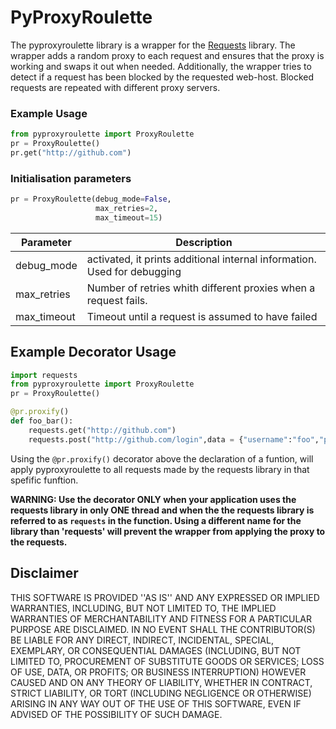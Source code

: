 # PyProxyRoulette
The pyproxyroulette library is a wrapper for the [Requests](http://docs.python-requests.org/en/master/) library. The wrapper adds a random proxy to each request and ensures that the proxy is working and swaps it out when needed. Additionally, the wrapper tries to detect if a request has been blocked by the requested web-host. Blocked requests are repeated with different proxy servers.

### Example Usage
```python
from pyproxyroulette import ProxyRoulette
pr = ProxyRoulette()
pr.get("http://github.com")
```

### Initialisation parameters
```python
pr = ProxyRoulette(debug_mode=False, 
                   max_retries=2,
                   max_timeout=15)
```
| Parameter | Description |
| --------- | ----------- |
| debug_mode | activated, it prints additional internal information. Used for debugging |
| max_retries | Number of retries whith different proxies when a request fails.|
| max_timeout | Timeout until a request is assumed to have failed |

## Example Decorator Usage
```python
import requests
from pyproxyroulette import ProxyRoulette
pr = ProxyRoulette()

@pr.proxify()
def foo_bar():
    requests.get("http://github.com")
    requests.post("http://github.com/login",data = {"username":"foo","password":"bar"})
```

Using the `@pr.proxify()` decorator above the declaration of a funtion, will apply pyproxyroulette to all requests made by the requests library in that spefific funftion. 

**WARNING: Use the decorator ONLY when your application uses the requests library in only ONE thread and when the the requests library is referred to as `requests` in the function. Using a different name for the library than 'requests' will prevent the wrapper from applying the proxy to the requests.**
## Disclaimer
THIS SOFTWARE IS PROVIDED ''AS IS'' AND ANY EXPRESSED OR IMPLIED WARRANTIES, INCLUDING, BUT NOT LIMITED TO, THE IMPLIED WARRANTIES OF MERCHANTABILITY AND FITNESS FOR A PARTICULAR PURPOSE ARE DISCLAIMED. IN NO EVENT SHALL THE CONTRIBUTOR(S) BE LIABLE FOR ANY DIRECT, INDIRECT, INCIDENTAL, SPECIAL, EXEMPLARY, OR CONSEQUENTIAL DAMAGES (INCLUDING, BUT NOT LIMITED TO, PROCUREMENT OF SUBSTITUTE GOODS OR SERVICES; LOSS OF USE, DATA, OR PROFITS; OR BUSINESS INTERRUPTION) HOWEVER CAUSED AND ON ANY THEORY OF LIABILITY, WHETHER IN CONTRACT, STRICT LIABILITY, OR TORT (INCLUDING NEGLIGENCE OR OTHERWISE) ARISING IN ANY WAY OUT OF THE USE OF THIS SOFTWARE, EVEN IF ADVISED OF THE POSSIBILITY OF SUCH DAMAGE.
